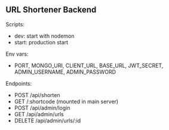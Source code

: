 ## URL Shortener Backend

Scripts:

- dev: start with nodemon
- start: production start

Env vars:

- PORT, MONGO_URI, CLIENT_URL, BASE_URL, JWT_SECRET, ADMIN_USERNAME, ADMIN_PASSWORD

Endpoints:

- POST /api/shorten
- GET /:shortcode (mounted in main server)
- POST /api/admin/login
- GET /api/admin/urls
- DELETE /api/admin/urls/:id

